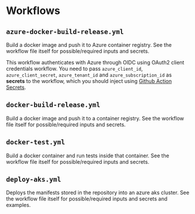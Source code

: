 # Workflows
## `azure-docker-build-release.yml`
Build a docker image and push it to Azure container registry. See the workflow file itself for possible/required inputs and secrets.

This workflow authenticates with Azure through OIDC using OAuth2 client credentials workflow. You need to pass `azure_client_id`, `azure_client_secret`, `azure_tenant_id` and `azure_subscription_id` as **secrets** to the workflow, which you should inject using [Github Action Secrets](https://docs.github.com/en/actions/security-guides/encrypted-secrets).

## `docker-build-release.yml`
Build a docker image and push it to a container registry. See the workflow file itself for possible/required inputs and secrets.

## `docker-test.yml`
Build a docker container and run tests inside that container. See the workflow file itself for possible/required inputs and secrets.

## `deploy-aks.yml`
Deploys the manifests stored in the repository into an azure aks cluster. See
the workflow file itself for possible/required inputs and secrets and examples.
